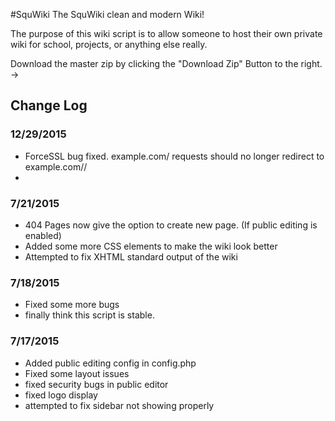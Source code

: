 #SquWiki
The SquWiki clean and modern Wiki!

The purpose of this wiki script is to allow someone to host their own private wiki for school, projects, or anything else really.

Download the master zip by clicking the "Download Zip" Button to the right. ->



## Change Log ##
### 12/29/2015 ###
- ForceSSL bug fixed. example.com/ requests should no longer redirect to example.com//
- 
### 7/21/2015 ###
- 404 Pages now give the option to create new page. (If public editing is enabled)
- Added some more CSS elements to make the wiki look better
- Attempted to fix XHTML standard output of the wiki

### 7/18/2015 ###
- Fixed some more bugs
- finally think this script is stable.

### 7/17/2015 ###
- Added public editing config in config.php
- Fixed some layout issues
- fixed security bugs in public editor
- fixed logo display
- attempted to fix sidebar not showing properly
